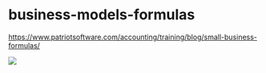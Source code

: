 # business-models-formulas
https://www.patriotsoftware.com/accounting/training/blog/small-business-formulas/

![](https://www.patriotsoftware.com/accounting/training/blog/small-business-formulas/)
